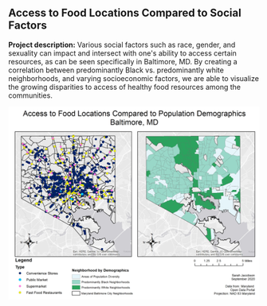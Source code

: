 ## Access to Food Locations Compared to Social Factors

**Project description:** Various social factors such as race, gender, and sexuality can impact and intersect with one's ability to access certain resources, as can be seen specifically in Baltimore, MD. By creating a correlation between predominantly Black vs. predominantly white neighborhoods, and varying socioeconomic factors, we are able to visualize the growing disparities to access of healthy food resources among the communities. 

<img src="https://raw.githubusercontent.com/sarahqj9/sarahqj9.github.io/master/images/food_locations.jpg"/>
